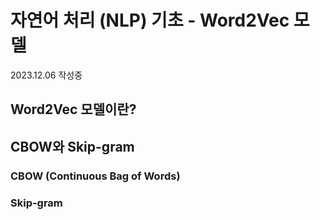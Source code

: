 # 자연어 처리 (NLP) 기초 - Word2Vec 모델

2023.12.06 작성중

## Word2Vec 모델이란?

## CBOW와 Skip-gram

### CBOW (Continuous Bag of Words)

### Skip-gram